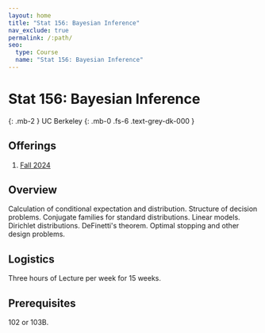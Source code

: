 ```yaml
---
layout: home
title: "Stat 156: Bayesian Inference"
nav_exclude: true
permalink: /:path/
seo:
  type: Course
  name: "Stat 156: Bayesian Inference"
---
```


# Stat 156: Bayesian Inference
{: .mb-2 }
UC Berkeley
{: .mb-0 .fs-6 .text-grey-dk-000 }



## Offerings

1. [Fall 2024](fall-2024)




## Overview

Calculation of conditional expectation and distribution. Structure of decision problems. Conjugate families for standard distributions. Linear models. Dirichlet distributions. DeFinetti's theorem. Optimal stopping and other design problems. 

## Logistics

Three hours of Lecture per week for 15 weeks.

## Prerequisites

102 or 103B. 
